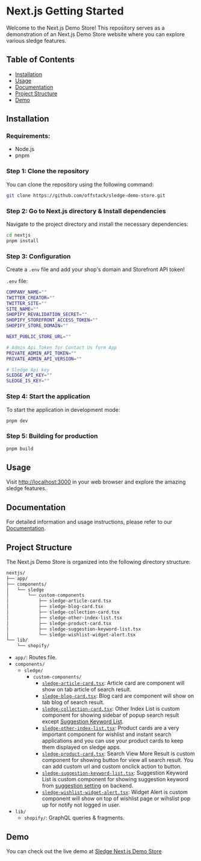 # Next.js Getting Started

Welcome to the Next.js Demo Store! This repository serves as a demonstration of an Next.js Demo Store website where you can explore various sledge features.


## Table of Contents

- [Installation](#installation)
- [Usage](#usage)
- [Documentation](#documentation)
- [Project Structure](#project-structure)
- [Demo](#demo)


## Installation

### Requirements:

- Node.js
- pnpm

### Step 1: Clone the repository

You can clone the repository using the following command:

```bash
git clone https://github.com/offstack/sledge-demo-store.git
```

### Step 2: Go to Next.js directory & Install dependencies

Navigate to the project directory and install the necessary dependencies:

```bash
cd nextjs
pnpm install
```

### Step 3: Configuration

Create a `.env` file and add your shop's domain and Storefront API token!

`.env` file:

```bash
COMPANY_NAME=""
TWITTER_CREATOR=""
TWITTER_SITE=""
SITE_NAME=""
SHOPIFY_REVALIDATION_SECRET=""
SHOPIFY_STOREFRONT_ACCESS_TOKEN=""
SHOPIFY_STORE_DOMAIN=""

NEXT_PUBLIC_STORE_URL=""

# Admin Api Token for Contact Us form App
PRIVATE_ADMIN_API_TOKEN=""
PRIVATE_ADMIN_API_VERSION=""

# Sledge Api key
SLEDGE_API_KEY=""
SLEDGE_IS_KEY=""

```

### Step 4: Start the application

To start the application in development mode:

```bash
pnpm dev
```

### Step 5: Building for production

```bash
pnpm build
```

## Usage

Visit [http://localhost:3000](http://localhost:3000) in your web browser and explore the amazing sledge features.


## Documentation

For detailed information and usage instructions, please refer to our [Documentation](https://docs.sledge-app.com/installation/nextjs).

## Project Structure

The Next.js Demo Store is organized into the following directory structure:

```md
nextjs/
├── app/
├── components/
│   └── sledge
│       └── custom-components
│   	    ├── sledge-article-card.tsx
│           ├── sledge-blog-card.tsx
│           ├── sledge-collection-card.tsx
│           ├── sledge-other-index-list.tsx
│           ├── sledge-product-card.tsx
│           ├── sledge-suggestion-keyword-list.tsx
│           └── sledge-wishlist-widget-alert.tsx
└── lib/
    └── shopify/
```


- `app/`: Routes file.
- `components/`
	- `sledge/`
		- `custom-components/`
            - [`sledge-article-card.tsx`](https://docs.sledge-app.com/custom-components/instant-search#article-card): 
            Article card are component will show on tab article of search result. 
            - [`sledge-blog-card.tsx`](https://docs.sledge-app.com/custom-components/instant-search#blog-card):
            Blog card are component will show on tab blog of search result.
            - [`sledge-collection-card.tsx`](https://docs.sledge-app.com/custom-components/instant-search#other-index-list): 
            Other Index List is custom component for showing sidebar of popup search result except [Suggestion Keyword List](https://docs.sledge-app.com/custom-components/instant-search#suggestion-keyword-list).
            - [`sledge-other-index-list.tsx`](https://docs.sledge-app.com/custom-components/global#product-card): 
            Product cards are a very important component for wishlist and instant search applications and you can use your product cards to keep them displayed on sledge apps.
            - [`sledge-product-card.tsx`](https://docs.sledge-app.com/custom-components/instant-search#search-view-more-result): 
            Search View More Result is custom component for showing button for view all search result. You can add custom url and custom onclick action to button.
            - [`sledge-suggestion-keyword-list.tsx`](https://docs.sledge-app.com/custom-components/instant-search#suggestion-keyword-list): Suggestion Keyword List is custom component for showing suggestion keyword from [suggestion setting](https://docs.sledge-app.com/backend-instant-search-and-product-filters#suggestion-when-no-character) on backend.
            - [`sledge-wishlist-widget-alert.tsx`](https://docs.sledge-app.com/custom-components/wishlist#widget-alert): 
            Widget Alert is custom component will show on top of wishlist page or wihslist pop up for notify not logged in user.
- `lib/`
    - `shopify/`: GraphQL queries & fragments.

## Demo 

You can check out the live demo at [Sledge Next.js Demo Store](https://demo-nextjs.sledge-app.com/)
